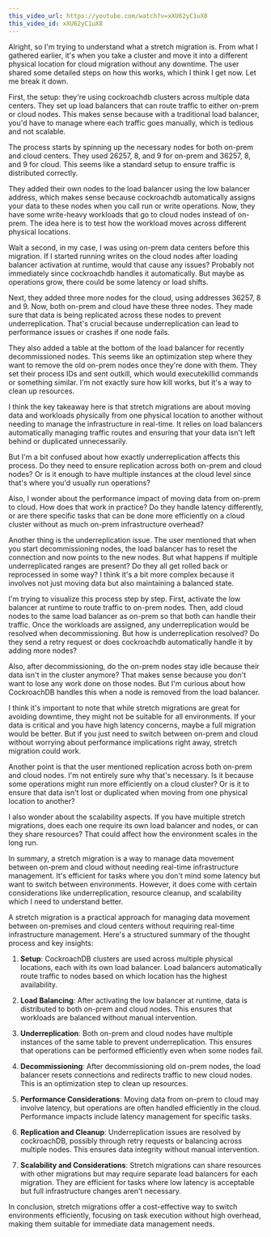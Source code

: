 ```yaml
---
this_video_url: https://youtube.com/watch?v=xXU62yC1uX8
this_video_id: xXU62yC1uX8
---
```

<think>
Alright, so I'm trying to understand what a stretch migration is. From what I gathered earlier, it's when you take a cluster and move it into a different physical location for cloud migration without any downtime. The user shared some detailed steps on how this works, which I think I get now. Let me break it down.

First, the setup: they're using cockroachdb clusters across multiple data centers. They set up load balancers that can route traffic to either on-prem or cloud nodes. This makes sense because with a traditional load balancer, you'd have to manage where each traffic goes manually, which is tedious and not scalable.

The process starts by spinning up the necessary nodes for both on-prem and cloud centers. They used 26257, 8, and 9 for on-prem and 36257, 8, and 9 for cloud. This seems like a standard setup to ensure traffic is distributed correctly.

They added their own nodes to the load balancer using the low balancer address, which makes sense because cockroachdb automatically assigns your data to these nodes when you call run or write operations. Now, they have some write-heavy workloads that go to cloud nodes instead of on-prem. The idea here is to test how the workload moves across different physical locations.

Wait a second, in my case, I was using on-prem data centers before this migration. If I started running writes on the cloud nodes after loading balancer activation at runtime, would that cause any issues? Probably not immediately since cockroachdb handles it automatically. But maybe as operations grow, there could be some latency or load shifts.

Next, they added three more nodes for the cloud, using addresses 36257, 8 and 9. Now, both on-prem and cloud have these three nodes. They made sure that data is being replicated across these nodes to prevent underreplication. That's crucial because underreplication can lead to performance issues or crashes if one node fails.

They also added a table at the bottom of the load balancer for recently decommissioned nodes. This seems like an optimization step where they want to remove the old on-prem nodes once they're done with them. They set their process IDs and sent outkill, which would executekillid commands or something similar. I'm not exactly sure how kill works, but it's a way to clean up resources.

I think the key takeaway here is that stretch migrations are about moving data and workloads physically from one physical location to another without needing to manage the infrastructure in real-time. It relies on load balancers automatically managing traffic routes and ensuring that your data isn't left behind or duplicated unnecessarily.

But I'm a bit confused about how exactly underreplication affects this process. Do they need to ensure replication across both on-prem and cloud nodes? Or is it enough to have multiple instances at the cloud level since that's where you'd usually run operations?

Also, I wonder about the performance impact of moving data from on-prem to cloud. How does that work in practice? Do they handle latency differently, or are there specific tasks that can be done more efficiently on a cloud cluster without as much on-prem infrastructure overhead?

Another thing is the underreplication issue. The user mentioned that when you start decommissioning nodes, the load balancer has to reset the connection and now points to the new nodes. But what happens if multiple underreplicated ranges are present? Do they all get rolled back or reprocessed in some way? I think it's a bit more complex because it involves not just moving data but also maintaining a balanced state.

I'm trying to visualize this process step by step. First, activate the low balancer at runtime to route traffic to on-prem nodes. Then, add cloud nodes to the same load balancer as on-prem so that both can handle their traffic. Once the workloads are assigned, any underreplication would be resolved when decommissioning. But how is underreplication resolved? Do they send a retry request or does cockroachdb automatically handle it by adding more nodes?

Also, after decommissioning, do the on-prem nodes stay idle because their data isn't in the cluster anymore? That makes sense because you don't want to lose any work done on those nodes. But I'm curious about how CockroachDB handles this when a node is removed from the load balancer.

I think it's important to note that while stretch migrations are great for avoiding downtime, they might not be suitable for all environments. If your data is critical and you have high latency concerns, maybe a full migration would be better. But if you just need to switch between on-prem and cloud without worrying about performance implications right away, stretch migration could work.

Another point is that the user mentioned replication across both on-prem and cloud nodes. I'm not entirely sure why that's necessary. Is it because some operations might run more efficiently on a cloud cluster? Or is it to ensure that data isn't lost or duplicated when moving from one physical location to another?

I also wonder about the scalability aspects. If you have multiple stretch migrations, does each one require its own load balancer and nodes, or can they share resources? That could affect how the environment scales in the long run.

In summary, a stretch migration is a way to manage data movement between on-prem and cloud without needing real-time infrastructure management. It's efficient for tasks where you don't mind some latency but want to switch between environments. However, it does come with certain considerations like underreplication, resource cleanup, and scalability which I need to understand better.
</think>

A stretch migration is a practical approach for managing data movement between on-premises and cloud centers without requiring real-time infrastructure management. Here's a structured summary of the thought process and key insights:

1. **Setup**: CockroachDB clusters are used across multiple physical locations, each with its own load balancer. Load balancers automatically route traffic to nodes based on which location has the highest availability.

2. **Load Balancing**: After activating the low balancer at runtime, data is distributed to both on-prem and cloud nodes. This ensures that workloads are balanced without manual intervention.

3. **Underreplication**: Both on-prem and cloud nodes have multiple instances of the same table to prevent underreplication. This ensures that operations can be performed efficiently even when some nodes fail.

4. **Decommissioning**: After decommissioning old on-prem nodes, the load balancer resets connections and redirects traffic to new cloud nodes. This is an optimization step to clean up resources.

5. **Performance Considerations**: Moving data from on-prem to cloud may involve latency, but operations are often handled efficiently in the cloud. Performance impacts include latency management for specific tasks.

6. **Replication and Cleanup**: Underreplication issues are resolved by cockroachDB, possibly through retry requests or balancing across multiple nodes. This ensures data integrity without manual intervention.

7. **Scalability and Considerations**: Stretch migrations can share resources with other migrations but may require separate load balancers for each migration. They are efficient for tasks where low latency is acceptable but full infrastructure changes aren't necessary.

In conclusion, stretch migrations offer a cost-effective way to switch environments efficiently, focusing on task execution without high overhead, making them suitable for immediate data management needs.
